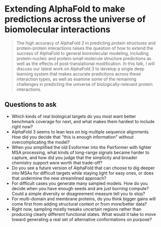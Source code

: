 # Extending AlphaFold to make predictions across the universe of biomolecular interactions

> The high accuracy of AlphaFold 2 in predicting protein structures and protein-protein interactions raises the question of how to extend the success of AlphaFold to general biomolecular modeling, including protein-nucleic and protein-small molecule structure predictions as well as the effects of post-translational modification. In this talk, I will discuss our latest work on AlphaFold 3 to develop a single deep learning system that makes accurate predictions across these interaction types, as well as examine some of the remaining challenges in predicting the universe of biologically-relevant protein interactions.

## Questions to ask

- Which kinds of real biological targets do you most want better benchmark coverage for next, and what makes them hardest to include right now?
- AlphaFold 3 seems to lean less on big multiple sequence alignments. How did you decide that "this is enough information" without overcomplicating the model?
- When you simplified the old Evoformer into the Pairformer with lighter MSA processing, what kinds of long-range signals became harder to capture, and how did you judge that the simplicity and broader chemistry support were worth that trade-off?
- Do you see a future version of AlphaFold that can choose to dig deeper into MSAs for difficult targets while staying light for easy ones, or does that undermine the new streamlined approach?
- For difficult cases you generate many sampled models. How do you decide when you have enough seeds and are just burning compute? Could a simple diversity or disagreement measure tell you to stop?
- For multi-domain and membrane proteins, do you think bigger gains will come first from adding structural context or from more/better data?
- Right now, sampling mostly tweaks uncertain regions rather than producing clearly different functional states. What would it take to move toward generating a real set of alternative conformations on purpose?
